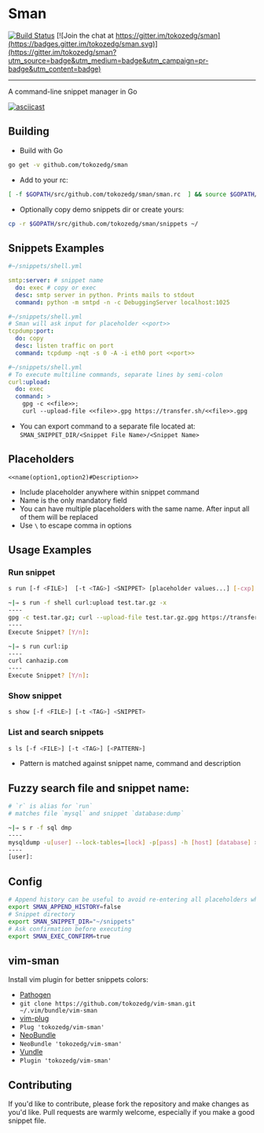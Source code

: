 # Sman
[![Build Status](https://travis-ci.org/tokozedg/sman.svg?branch=master)](https://travis-ci.org/tokozedg/sman)
[![Join the chat at https://gitter.im/tokozedg/sman](https://badges.gitter.im/tokozedg/sman.svg)](https://gitter.im/tokozedg/sman?utm_source=badge&utm_medium=badge&utm_campaign=pr-badge&utm_content=badge)


***
A command-line snippet manager in Go

[![asciicast](https://asciinema.org/a/2e04fxybyyo5ubjk42mk4yuop.png)](https://asciinema.org/a/2e04fxybyyo5ubjk42mk4yuop)


## Building

* Build with Go
```bash
go get -v github.com/tokozedg/sman
```

* Add to your rc:
```bash
[ -f $GOPATH/src/github.com/tokozedg/sman/sman.rc  ] && source $GOPATH/src/github.com/tokozedg/sman/sman.rc
```

* Optionally copy demo snippets dir or create yours:
```bash
cp -r $GOPATH/src/github.com/tokozedg/sman/snippets ~/
```

## Snippets Examples

```yaml
#~/snippets/shell.yml

smtp:server: # snippet name
  do: exec # copy or exec
  desc: smtp server in python. Prints mails to stdout
  command: python -m smtpd -n -c DebuggingServer localhost:1025

```

```yaml
#~/snippets/shell.yml
# Sman will ask input for placeholder <<port>>
tcpdump:port:
  do: copy
  desc: listen traffic on port
  command: tcpdump -nqt -s 0 -A -i eth0 port <<port>>
```

```yaml
#~/snippets/shell.yml
# To execute multiline commands, separate lines by semi-colon
curl:upload:
  do: exec
  command: >
    gpg -c <<file>>;
    curl --upload-file <<file>>.gpg https://transfer.sh/<<file>>.gpg
```

* You can export command to a separate file located at: `SMAN_SNIPPET_DIR/<Snippet File Name>/<Snippet Name>`



## Placeholders

```
<<name(option1,option2)#Description>>
```
* Include placeholder anywhere within snippet command
* Name is the only mandatory field
* You can have multiple placeholders with the same name. After input all of them will be replaced
* Use `\` to escape comma in options

## Usage Examples

### Run snippet

```bash
s run [-f <FILE>]  [-t <TAG>] <SNIPPET> [placeholder values...] [-cxp]
```
```bash
~|⇒ s run -f shell curl:upload test.tar.gz -x
----
gpg -c test.tar.gz; curl --upload-file test.tar.gz.gpg https://transfer.sh/test.tar.gz.gpg
----
Execute Snippet? [Y/n]:
```

```bash
~|⇒ s run curl:ip
----
curl canhazip.com
----
Execute Snippet? [Y/n]:
```

### Show snippet

```bash
s show [-f <FILE>] [-t <TAG>] <SNIPPET>
```

### List and search snippets
```bash
s ls [-f <FILE>] [-t <TAG>] [<PATTERN>]
```

* Pattern is matched against snippet name, command and description


## Fuzzy search file and snippet name:
```bash
# `r` is alias for `run`
# matches file `mysql` and snippet `database:dump`

~|⇒ s r -f sql dmp
----
mysqldump -u[user] --lock-tables=[lock] -p[pass] -h [host] [database] > [database].sql
----
[user]:
```

## Config
```bash
# Append history can be useful to avoid re-entering all placeholders when you need to change single parameter.
export SMAN_APPEND_HISTORY=false
# Snippet directory
export SMAN_SNIPPET_DIR="~/snippets"
# Ask confirmation before executing
export SMAN_EXEC_CONFIRM=true
```

## vim-sman

Install vim plugin for better snippets colors:

*  [Pathogen](https://github.com/tpope/vim-pathogen)
  * `git clone https://github.com/tokozedg/vim-sman.git ~/.vim/bundle/vim-sman`
*  [vim-plug](https://github.com/junegunn/vim-plug)
  * `Plug 'tokozedg/vim-sman'`
*  [NeoBundle](https://github.com/Shougo/neobundle.vim)
  * `NeoBundle 'tokozedg/vim-sman'`
*  [Vundle](https://github.com/gmarik/vundle)
  * `Plugin 'tokozedg/vim-sman'`

## Contributing

If you'd like to contribute, please fork the repository and make changes as
you'd like. Pull requests are warmly welcome, especially if you make a good snippet file.

